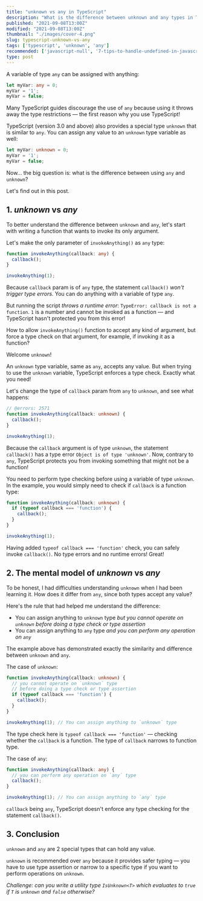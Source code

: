 ```yaml
---
title: "unknown vs any in TypeScript"
description: "What is the difference between unknown and any types in TypeScript."
published: "2021-09-08T13:00Z"
modified: "2021-09-08T13:00Z"
thumbnail: "./images/cover-4.png"
slug: typescript-unknown-vs-any
tags: ['typescript', 'unknown', 'any']
recommended: ['javascript-null', '7-tips-to-handle-undefined-in-javascript']
type: post
---
```


A variable of type `any` can be assigned with anything:

```ts twoslash
let myVar: any = 0;
myVar = '1';
myVar = false;
```

Many TypeScript guides discourage the use of `any` because using it throws away the type restrictions &mdash; the first reason why you use TypeScript!

TypeScript (version 3.0 and above) also provides a special type `unknown` that is similar to `any`. You can assign any value to an `unknown` type variable as well:

```ts twoslash
let myVar: unknown = 0;
myVar = '1';
myVar = false;
```

Now... the big question is: what is the difference between using `any` and `unknown`?

Let's find out in this post.  

## 1. *unknown* vs *any*

To better understand the difference between `unknown` and `any`, let's start with writing a function that wants to invoke its only argument.  

Let's make the only parameter of `invokeAnything()` as `any` type:

```ts twoslash
function invokeAnything(callback: any) {
  callback();
}

invokeAnything(1);
```

Because `callback` param is of `any` type, the statement `callback()` *won't trigger type errors*. You can do anything with a variable of type `any`.  

But running the script *throws a runtime error*: `TypeError: callback is not a function`. `1` is a number and cannot be invoked as a function &mdash; and TypeScript hasn't protected you from this error!

How to allow `invokeAnything()` function to accept any kind of argument, but force a type check on that argument, for example, if invoking it as a function? 

Welcome `unknown`!

An `unknown` type variable, same as `any`, accepts any value. But when trying to use the `unknown` variable, TypeScript enforces a type check. Exactly what you need!

Let's change the type of `callback` param from `any` to `unknown`, and see what happens:

```ts twoslash
// @errors: 2571
function invokeAnything(callback: unknown) {
  callback();
}

invokeAnything(1);
```

Because the `callback` argument is of type `unknown`, the statement `callback()` has a type error `Object is of type 'unknown'`. Now, contrary to `any`, TypeScript protects you from invoking something that might not be a function! 

You need to perform type checking before using a variable of type `unknown`. In the example, you would simply need to check if `callback` is a function type:

```ts twoslash
function invokeAnything(callback: unknown) {
  if (typeof callback === 'function') {
    callback();
  }
}

invokeAnything(1);
```

Having added `typeof callback === 'function'` check, you can safely invoke `callback()`. No type errors and no runtime errors! Great!

## 2. The mental model of *unknown* vs *any*

To be honest, I had difficulties understanding `unknown` when I had been learning it. How does it differ from `any`, since both types accept any value?  

Here's the rule that had helped me understand the difference:

* You can assign anything to `unknown` type *but you cannot operate on `unknown` before doing a type check or type assertion*
* You can assign anything to `any` type *and you can perform any operation on `any`*

The example above has demonstrated exactly the similarity and difference between `unknown` and `any`.  

The case of `unknown`:

```ts twoslash
function invokeAnything(callback: unknown) {
  // you cannot operate on `unknown` type 
  // before doing a type check or type assertion
  if (typeof callback === 'function') {
    callback();
  }
}

invokeAnything(1); // You can assign anything to `unknown` type
```

The type check here is `typeof callback === 'function'` &mdash; checking whether the `callback` is a function. The type of `callback` narrows to function type.  

The case of `any`:

```ts twoslash
function invokeAnything(callback: any) {
  // you can perform any operation on `any` type
  callback();
}

invokeAnything(1); // You can assign anything to `any` type
```

`callback` being `any`, TypeScript doesn't enforce any type checking for the statement `callback()`.  

## 3. Conclusion

`unknown` and `any` are 2 special types that can hold any value.  

`unknown` is recommended over `any` because it provides safer typing &mdash; you have to use type assertion or narrow to a specific type if you want to perform operations on `unknown`.  

*Challenge: can you write a utility type `IsUnknown<T>` which evaluates to `true` if `T` is `unknown` and `false` otherwise?*
